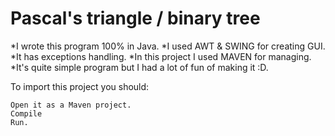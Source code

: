 # Pascal's triangle / binary tree
*I wrote this program 100% in Java. 
*I used AWT & SWING for creating GUI. 
*It has exceptions handling.
*In this project I used MAVEN for managing.
*It's quite simple program but I had a lot of fun of making it :D.

To import this project you should:
```
Open it as a Maven project.
Compile
Run.
```
